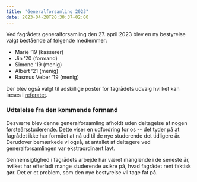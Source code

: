 ```yaml
---
title: "Generalforsamling 2023"
date: 2023-04-28T20:30:37+02:00
---
```


Ved fagrådets generalforsamling den 27. april 2023 blev en ny bestyrelse valgt bestående af følgende medlemmer:

- Marie ‘19 (kasserer)
- Jin ‘20 (formand)
- Simone ‘19 (menig)
- Albert ‘21 (menig)
- Rasmus Veber ‘19 (menig)

Der blev også valgt til adskillige poster for fagrådets udvalg hvilket kan læses i [referatet](https://docs.google.com/document/d/1LG36m9a-fljvP-qe_Trp3esKxjDJ_pK2lKaLM9tqTL4/edit?usp=sharing).

<!--more-->

### Udtalelse fra den kommende formand

Desværre blev denne generalforsamling afholdt uden deltagelse af nogen førsteårsstuderende. Dette viser en udfordring for os -- det tyder på at fagrådet ikke har formået at nå ud til de nye studerende det tidligere år. Derudover bemærkede vi også, at antallet af deltagere ved generalforsamlingen var ekstraordinært lavt.

Gennemsigtighed i fagrådets arbejde har været manglende i de seneste år, hvilket har efterladt mange studerende usikre på, hvad fagrådet rent faktisk gør. Det er et problem, som den nye bestyrelse vil tage fat på.
